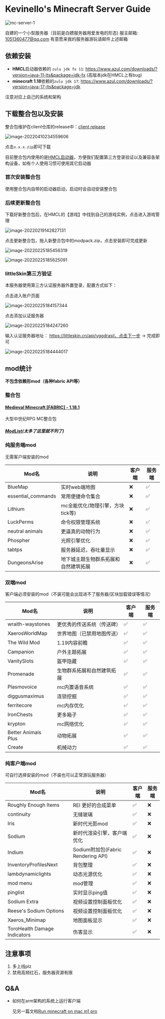 # Kevinello's Minecraft Server Guide

![mc-server-1](https://kevinello-1302687393.file.myqcloud.com/picgo/2022/04/10/mc-server-1-0fdacc.png)

自建的一个小型服务器（目前是白嫖服务器用爱发电的形态)
服主邮箱: 1051360477@qq.com
有意愿来我的服务器游玩请邮件上述邮箱

## 依赖安装

- **HMCL**启动器依赖的 `zulu jdk fx 11`:  https://www.azul.com/downloads/?version=java-11-lts&package=jdk-fx (高版本jdk在HMCL上有bug)
- **minecraft 1.18**依赖的`zulu jdk 17`: https://www.azul.com/downloads/?version=java-17-lts&package=jdk

注意对应上自己的系统和架构

## 下载整合包以及安装

整合包维护在client仓库的release中：[client release](https://github.com/Kevinello-s-minecraft-server/ClientPack/releases)

![image-20220410234559606](http://kevinello-1302687393.file.myqcloud.com/picgo/2022/04/10/image-20220410234559606-1eb959.png)

点击`x.x.x.zip`即可下载

目前整合包内使用的是[HMCL启动器](https://github.com/huanghongxun/HMCL/releases)，方便我们配置第三方登录验证以及兼容各架构设备，如有个人使用习惯可使用其它启动器

### 首次安装整合包

使用整合包内自带的启动器启动，启动时会自动安装整合包

### 后续更新整合包

下载好新整合包后，在HMCL的【游戏】中找到自己的游戏实例，点击进入游戏管理

![image-20220219142827131](https://kevinello-1302687393.cos.ap-hongkong.myqcloud.com/20220219-142828.png)

点击更新整合包，拖入新整合包中的modpack.zip，点击安装即可完成更新

![image-20220225185456319](https://kevinello-1302687393.cos.ap-hongkong.myqcloud.com/20220225-185457.png)

![image-20220225185625091](https://kevinello-1302687393.cos.ap-hongkong.myqcloud.com/20220225-185625.png)

### littleSkin第三方验证

本服务器使用第三方认证服务器外置登录，配置方式如下：

点击进入账户页面

![image-20220225184157344](https://kevinello-1302687393.cos.ap-hongkong.myqcloud.com/20220225-184158.png)

点击添加认证服务器

![image-20220225184247260](https://kevinello-1302687393.cos.ap-hongkong.myqcloud.com/20220225-184248.png)

输入认证服务器地址： https://littleskin.cn/api/yggdrasil，点击下一步 -> 完成即可

![image-20220225184444017](https://kevinello-1302687393.cos.ap-hongkong.myqcloud.com/20220225-184444.png)

## mod统计

**不包含依赖形mod（各种fabric API等）**

### 整合包

#### [Medieval Minecraft [FABRIC] - 1.18.1](https://www.curseforge.com/minecraft/modpacks/medieval-minecraft-fabric/files/3663125)

大型中世纪RPG MC整合包

##### [ModList](https://www.curseforge.com/minecraft/modpacks/medieval-minecraft-new/relations/dependencies)(太多了这里就不列了)

### 纯服务端mod

无需客户端安装的mod

| Mod名              | 说明                                 | 客户端 | 服务端 |
| ------------------ | ------------------------------------ | ------ | ------ |
| BlueMap            | 实时web端地图                        | ❌      | ✅      |
| essential_commands | 常用便捷命令集合                     | ❌      | ✅      |
| Lithium            | mc全能优化(物理引擎，方块tick等)     | ❌      | ✅      |
| LuckPerms          | 命令权限管理系统                     | ❌      | ✅      |
| neutral animals    | 更逼真的动物行为                     | ❌      | ✅      |
| Phospher           | 光照引擎优化                         | ❌      | ✅      |
| tabtps             | 服务器延迟，吞吐量显示               | ❌      | ✅      |
| DungeonsArise      | 地下城主题生物群系拓展和自然建筑拓展 | ❌      | ✅      |

### 双端mod

客户端必须安装的mod（不装可能会出现进不了服务器/区块加载错误等情况）

| Mod名               | 说明                       | 客户端 | 服务端 |
| ------------------- | -------------------------- | ------ | ------ |
| wraith-waystones    | 更优秀的传送系统（传送碑） | ✅      | ✅      |
| XaerosWorldMap      | 世界地图（已禁用地图传送） | ✅      | ✅      |
| The Wild Mod        | 1.19内容前瞻               | ✅      | ✅      |
| Campanion           | 户外主题拓展               | ✅      | ✅      |
| VanitySlots         | 盔甲隐藏                   | ✅      | ✅      |
| Promenade           | 生物群系拓展和自然建筑拓展 | ✅      | ✅      |
| Plasmovoice         | mc内置语音系统             | ✅      | ✅      |
| diggusmaximus       | 连锁挖掘                   | ✅      | ✅      |
| ferritecore         | mc内存优化                 | ✅      | ✅      |
| IronChests          | 更多箱子                   | ✅      | ✅      |
| krypton             | mc网络优化                 | ✅      | ✅      |
| Better Animals Plus | 动物拓展                   | ✅      | ✅      |
| Create              | 机械动力                   | ✅      | ✅      |

### 纯客户端mod

可自行选择安装的mod（不装也可以正常游玩服务器）

| Mod名                        | 说明                               | 客户端 | 服务端 |
| ---------------------------- | ---------------------------------- | ------ | ------ |
| Roughly Enough Items         | REI 更好的合成菜单                 | ✅      | ❌      |
| continuity                   | 无缝玻璃                           | ✅      | ❌      |
| Iris                         | 新时代光影mod                      | ✅      | ❌      |
| Sodium                       | 新时代渲染引擎，客户端优化         | ✅      | ❌      |
| Indium                       | Sodium附加包(Fabric Rendering API) | ✅      | ❌      |
| InventoryProfilesNext        | 背包整理                           | ✅      | ❌      |
| lambdynamiclights            | 动态光源优化                       | ✅      | ❌      |
| mod menu                     | mod管理                            | ✅      | ❌      |
| pinglist                     | 实时显示ping值                     | ✅      | ❌      |
| Sodium Extra                 | 视频设置控制面板优化               | ✅      | ❌      |
| Reese's Sodium Options       | 视频设置控制面板优化               | ✅      | ❌      |
| Xaeros_Minimap               | 地图面板显示                       | ✅      | ❌      |
| ToroHealth Damage Indicators | 伤害显示                           | ✅      | ❌      |

## 注意事项

1. 多上线plz
1. 禁用高频红石，服务器资源有限

## Q&A

- 如何在arm架构的系统上运行客户端

  见另一篇文档[Run minecraft on mac m1 pro](https://kevinello.ltd/2022/04/11/Run-minecraft-on-mac-pro-m1/)
